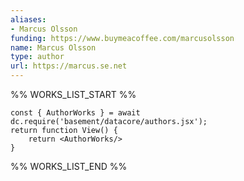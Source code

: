 ```yaml
---
aliases:
- Marcus Olsson
funding: https://www.buymeacoffee.com/marcusolsson
name: Marcus Olsson
type: author
url: https://marcus.se.net
---
```



%% WORKS_LIST_START %%

```datacorejsx
const { AuthorWorks } = await dc.require('basement/datacore/authors.jsx');
return function View() {
    return <AuthorWorks/>
}
```
%% WORKS_LIST_END %%